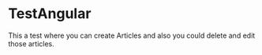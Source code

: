 # TestAngular

This a test where you can create Articles and also you could delete and edit those articles.
